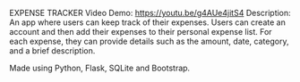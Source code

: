 EXPENSE TRACKER
Video Demo: https://youtu.be/g4AUe4jitS4
Description: An app where users can keep track of their expenses. 
Users can create an account and then add their expenses to their personal expense list. 
For each expense, they can provide details such as the amount, date, category, and a brief description.

Made using Python, Flask, SQLite and Bootstrap.

